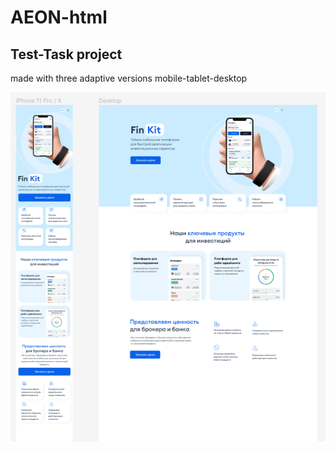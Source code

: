 # AEON-html

## Test-Task project
made with three adaptive versions mobile-tablet-desktop

![Alt text](img/screen_project.png?raw=true "Title")
